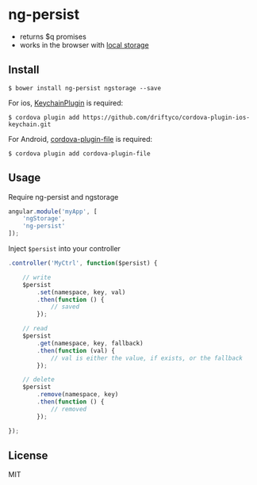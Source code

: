 # ng-persist

- returns $q promises
- works in the browser with [local storage](https://github.com/gsklee/ngStorage)

## Install

```
$ bower install ng-persist ngstorage --save
```

For ios, [KeychainPlugin](https://github.com/driftyco/cordova-plugin-ios-keychain) is required:

```
$ cordova plugin add https://github.com/driftyco/cordova-plugin-ios-keychain.git
```

For Android, [cordova-plugin-file](https://github.com/apache/cordova-plugin-file) is required:

```
$ cordova plugin add cordova-plugin-file
```

## Usage

Require ng-persist and ngstorage

```js
angular.module('myApp', [
    'ngStorage',
    'ng-persist'
]);
```

Inject ```$persist``` into your controller

```js
.controller('MyCtrl', function($persist) {

    // write
    $persist
        .set(namespace, key, val)
        .then(function () {
            // saved
        });

    // read
    $persist
        .get(namespace, key, fallback)
        .then(function (val) {
            // val is either the value, if exists, or the fallback
        });

    // delete
    $persist
        .remove(namespace, key)
        .then(function () {
            // removed
        });

});
```

## License

MIT
